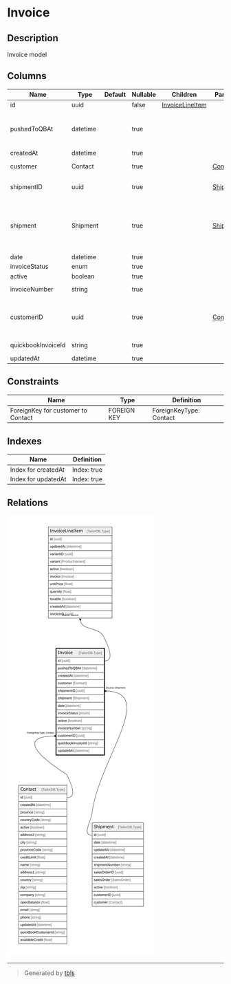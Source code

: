# Invoice

## Description

Invoice model

## Columns

| Name | Type | Default | Nullable | Children | Parents | Comment |
| ---- | ---- | ------- | -------- | -------- | ------- | ------- |
| id | uuid |  | false | [InvoiceLineItem](InvoiceLineItem.md) |  |  |
| pushedToQBAt | datetime |  | true |  |  | Date when the invoice was pushed to QuickBooks |
| createdAt | datetime |  | true |  |  | createdAt |
| customer | Contact |  | true |  | [Contact](Contact.md) | Customer contact |
| shipmentID | uuid |  | true |  | [Shipment](Shipment.md) | Shipment ID (Origin of the invoice) |
| shipment | Shipment |  | true |  | [Shipment](Shipment.md) | Shipment model. (Origin of the invoice) Shipment and this model is n:1. |
| date | datetime |  | true |  |  | date |
| invoiceStatus | enum |  | true |  |  | inventoryType |
| active | boolean |  | true |  |  | active |
| invoiceNumber | string |  | true |  |  | Invoice number |
| customerID | uuid |  | true |  | [Contact](Contact.md) | Contact model. Contact and this model is n:1 |
| quickbookInvoiceId | string |  | true |  |  | Quickbook invoice ID |
| updatedAt | datetime |  | true |  |  | updatedAt |

## Constraints

| Name | Type | Definition |
| ---- | ---- | ---------- |
| ForeignKey for customer to Contact | FOREIGN KEY | ForeignKeyType: Contact |

## Indexes

| Name | Definition |
| ---- | ---------- |
| Index for createdAt | Index: true |
| Index for updatedAt | Index: true |

## Relations

![er](Invoice.svg)

---

> Generated by [tbls](https://github.com/k1LoW/tbls)
